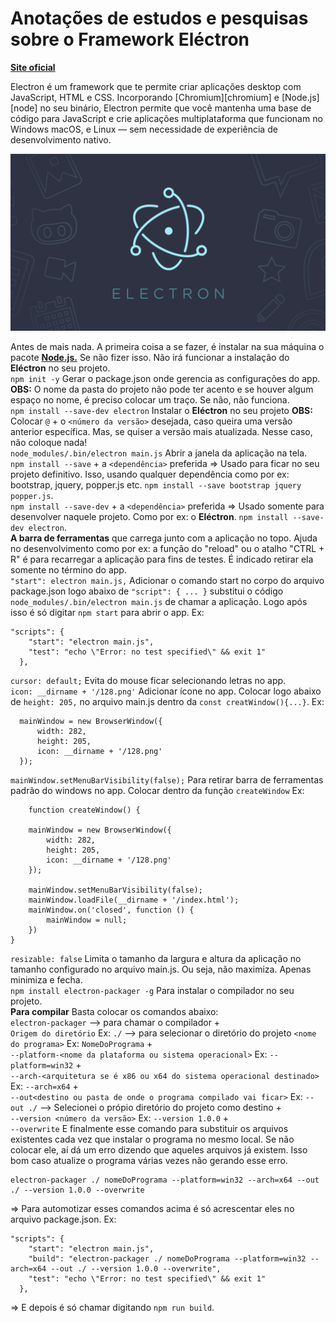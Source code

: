 <h1>Anotações de estudos e pesquisas sobre o Framework Eléctron</h1>

<a href="https://www.electronjs.org/"><b>Site oficial</b></a>

Electron é um framework que te permite criar aplicações desktop com JavaScript, HTML e CSS. Incorporando [Chromium][chromium] e [Node.js][node] no seu binário, Electron permite que você mantenha uma base de código para JavaScript e crie aplicações multiplataforma que funcionam no Windows macOS, e Linux — sem necessidade de experiência de desenvolvimento nativo.

<a href="https://www.electronjs.org/"><img src="./electron.png"><a/>

Antes de mais nada. A primeira coisa a se fazer, é instalar na sua máquina o pacote <a href="https://nodejs.org/pt-br/download/"><b>Node.js.</b></a> Se não fizer isso. Não irá funcionar a instalação do <b>Eléctron</b> no seu projeto.<br>
`npm init -y` Gerar o package.json onde gerencia as configurações do app. <b>OBS:</b> O nome da pasta do projeto não pode ter acento e se houver algum espaço no nome, é preciso colocar um traço. Se não, não funciona.<br>
`npm install --save-dev electron` Instalar o <b>Eléctron</b> no seu projeto <b>OBS:</b> Colocar `@` + o `<número da versão>` desejada, caso queira uma versão anterior específica. Mas, se quiser a versão mais atualizada. Nesse caso, não coloque nada!<br> 
`node_modules/.bin/electron main.js` Abrir a janela da aplicação na tela.<br>
`npm install --save` + a `<dependência>` preferida => Usado para ficar no seu projeto definitivo. Isso, usando qualquer dependência como por ex: bootstrap, jquery, popper.js etc. `npm install --save bootstrap jquery popper.js`.<br>
`npm install --save-dev` + a `<dependência>` preferida => Usado somente para desenvolver naquele projeto. Como por ex: o <b>Eléctron</b>. `npm install --save-dev electron`.<br>
<b>A barra de ferramentas</b> que carrega junto com a aplicação no topo. Ajuda no desenvolvimento como por ex: a função do "reload" ou o atalho "CTRL + R" é para recarregar a aplicação para fins de testes. É indicado retirar ela somente no término do app.</br>
`"start": electron main.js,` Adicionar o comando start no corpo do arquivo package.json logo abaixo de `"script": { ... }` substitui o código `node_modules/.bin/electron main.js` de chamar a aplicação. Logo após isso é só digitar `npm start` para abrir o app. Ex:
```
"scripts": {
    "start": "electron main.js",
    "test": "echo \"Error: no test specified\" && exit 1"
  },
```
`cursor: default;` Evita do mouse ficar selecionando letras no app.<br>
`icon: __dirname + '/128.png'` Adicionar ícone no app. Colocar logo abaixo de `height: 205,` no arquivo main.js dentro da `const creatWindow(){...}`. Ex: 
  ```
    mainWindow = new BrowserWindow({
        width: 282,
        height: 205,
        icon: __dirname + '/128.png'
    });
 ``` 
`mainWindow.setMenuBarVisibility(false);` Para retirar barra de ferramentas padrão do windows no app. Colocar dentro da função `createWindow` Ex:
```
    function createWindow() {

    mainWindow = new BrowserWindow({
        width: 282,
        height: 205,
        icon: __dirname + '/128.png'
    });

    mainWindow.setMenuBarVisibility(false);
    mainWindow.loadFile(__dirname + '/index.html');
    mainWindow.on('closed', function () {
        mainWindow = null;
    })
}
```
`resizable: false` Limita o tamanho da largura e altura da aplicação no tamanho configurado no arquivo main.js. Ou seja, não maximiza. Apenas minimiza e fecha.<br>
`npm install electron-packager -g` Para instalar o compilador no seu projeto.<br>
<b>Para compilar</b> Basta colocar os comandos abaixo: <br> 
`electron-packager` --> para chamar o compilador + <br>
`Origem do diretório` Ex: `./` --> para selecionar o diretório do projeto
`<nome do programa>` Ex: `NomeDoPrograma` + <br>
`--platform-<nome da plataforma ou sistema operacional>` Ex: `--platform=win32` + <br>
`--arch-<arquitetura se é x86 ou x64 do sistema operacional destinado>` Ex: `--arch=x64` + <br>
`--out<destino ou pasta de onde o programa compilado vai ficar>` Ex: `--out ./` --> Selecionei o própio diretório do projeto como destino + <br>
`--version <número da versão>` Ex: `--version 1.0.0` + <br>
`--overwrite` E finalmente esse comando para substituir os arquivos existentes cada vez que instalar o programa no mesmo local. Se não colocar ele, aí dá um erro dizendo que aqueles arquivos já existem. Isso bom caso atualize o programa várias vezes não gerando esse erro. <br>

```
electron-packager ./ nomeDoPrograma --platform=win32 --arch=x64 --out ./ --version 1.0.0 --overwrite
```
=> Para automotizar esses comandos acima é só acrescentar eles no arquivo package.json. Ex: <br>
```
"scripts": {
    "start": "electron main.js",
    "build": "electron-packager ./ nomeDoPrograma --platform=win32 --arch=x64 --out ./ --version 1.0.0 --overwrite",
    "test": "echo \"Error: no test specified\" && exit 1"
  },
```
=> E depois é só chamar digitando `npm run build`. <br>


